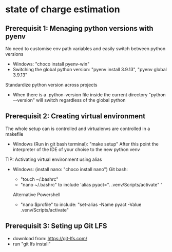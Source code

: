 # state of charge estimation

## Prerequisit 1: Menaging python versions with pyenv
No need to customise env path variables and easily switch between python versions
- Windows: "choco install pyenv-win"
- Switching the global python version: "pyenv install 3.9.13", "pyenv global 3.9.13"

Standardize python version across projects
- When there is a .python-version file inside the current directory "python --version" will switch regardless of the global python

## Prerequisit 2: Creating virtual environment
The whole setup can is controlled and virtualenvs are controlled in a makefile
- Windows (Run in git bash terminal): "make setup"
After this point the interpreter of the IDE of your choise to the new python venv

TIP: Activating virtual environment using alias
- Windows: (install nano: "choco install nano")
    Git bash:
    - "touch ~/.bashrc"
    - "nano ~/.bashrc" to include 'alias pyact=". .venv/Scripts/activate" '

    Alternative Powershell 
    - "nano $profile" to include: "set-alias -Name pyact -Value .venv/Scripts/activate"

## Prerequisit 3: Seting up Git LFS
- download from: https://git-lfs.com/
- run "git lfs install"